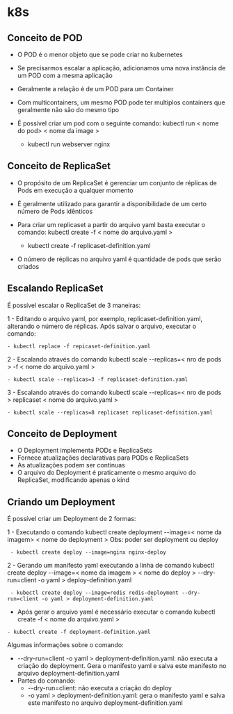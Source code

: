 # k8s
## Conceito de POD ##

 - O POD é o menor objeto que se pode criar no kubernetes
 - Se precisarmos escalar a aplicação, adicionamos uma nova instância de um POD com a mesma aplicação
 - Geralmente a relação é de um POD para um Container
 - Com multicontainers, um mesmo POD pode ter multiplos containers que geralmente não são do mesmo tipo 
 - É possível criar um pod com o seguinte comando: kubectl run < nome do pod> < nome da image >

   - kubectl run webserver nginx

 ## Conceito de ReplicaSet ##

- O propósito de um ReplicaSet é gerenciar um conjunto de réplicas de Pods em execução a qualquer momento 
- É geralmente utilizado para garantir a disponibilidade de um certo número de Pods idênticos
- Para criar um replicaset a partir do arquivo yaml basta executar o comando: kubectl create -f < nome do arquivo.yaml >

  - kubectl create -f replicaset-definition.yaml
    
- O número de réplicas no arquivo yaml é quantidade de pods que serão criados

## Escalando ReplicaSet ##

É possível escalar o ReplicaSet de 3 maneiras:

1 - Editando o arquivo yaml, por exemplo, replicaset-definition.yaml, alterando o número de réplicas. Após salvar o arquivo, executar o comando:

    - kubectl replace -f repicaset-definition.yaml

2 - Escalando através do comando kubectl scale --replicas=< nro de pods > -f < nome do arquivo.yaml >

    - kubectl scale --replicas=3 -f replicaset-definition.yaml

3 - Escalando através do comando kubectl scale --replicas=< nro de pods > replicaset < nome do arquivo.yaml >

    - kubectl scale --replicas=8 replicaset replicaset-definition.yaml

## Conceito de Deployment ##

- O Deployment implementa PODs e ReplicaSets
- Fornece atualizações declarativas para PODs e ReplicaSets
- As atualizações podem ser contínuas
- O arquivo do Deployment é praticamente o mesmo arquivo do ReplicaSet, modificando apenas o kind

## Criando um Deployment ##

É possível criar um Deployment de 2 formas:

1 - Executando o comando kubectl create deployment --image=< nome da imagem> < nome do deployment >
    Obs: poder ser deployment ou deploy

     - kubectl create deploy --image=nginx nginx-deploy

2 - Gerando um manifesto yaml executando a linha de comando kubectl create deploy --image=< nome da imagem > < nome do deploy > --dry-run=client -o yaml > deploy-definition.yaml

     - kubectl create deploy --image=redis redis-deployment --dry-run=client -o yaml > deployment-definition.yaml

   - Após gerar o arquivo yaml é necessário executar o comando kubectl create -f < nome do arquivo.yaml >

    - kubectl create -f deployment-definition.yaml

Algumas informações sobre o comando:
 - --dry-run=client -o yaml > deployment-definition.yaml: não executa a criação do deployment. Gera o manifesto yaml e salva este manifesto no arquivo deployment-definition.yaml
 - Partes do comando:
   - --dry-run=client: não executa a criação do deploy
   - -o yaml > deployment-definition.yaml: gera o manifesto yaml e salva este manifesto no arquivo deployment-definition.yaml